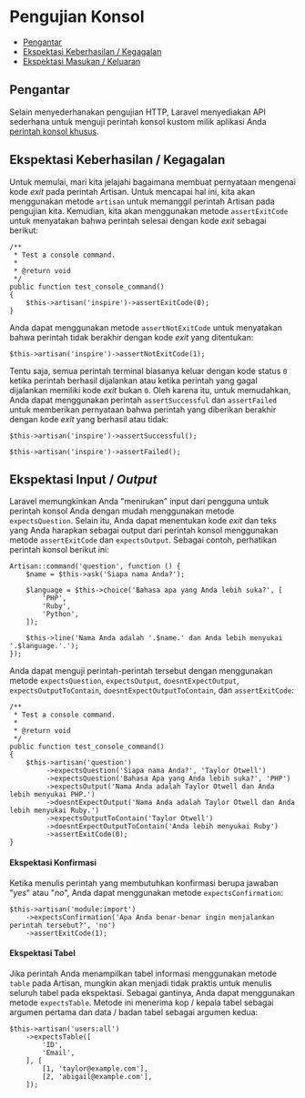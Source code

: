# Pengujian Konsol

- [Pengantar](#introduction)
- [Ekspektasi Keberhasilan / Kegagalan](#success-failure-expectations)
- [Ekspektasi Masukan / Keluaran](#input-output-expectations)

<a name="introduction"></a>
## Pengantar

Selain menyederhanakan pengujian HTTP, Laravel menyediakan API sederhana untuk menguji perintah konsol kustom milik aplikasi Anda [perintah konsol khusus](/docs/{{versi}}/artisan).

<a name="success-failure-expectations"></a>
## Ekspektasi Keberhasilan / Kegagalan

Untuk memulai, mari kita jelajahi bagaimana membuat pernyataan mengenai kode _exit_ pada perintah Artisan. Untuk mencapai hal ini, kita akan menggunakan metode `artisan` untuk memanggil perintah Artisan pada pengujian kita. Kemudian, kita akan menggunakan metode `assertExitCode` untuk menyatakan bahwa perintah selesai dengan kode _exit_ sebagai berikut:

    /**
     * Test a console command.
     *
     * @return void
     */
    public function test_console_command()
    {
        $this->artisan('inspire')->assertExitCode(0);
    }

Anda dapat menggunakan metode `assertNotExitCode` untuk menyatakan bahwa perintah tidak berakhir dengan kode _exit_ yang ditentukan:

    $this->artisan('inspire')->assertNotExitCode(1);

Tentu saja, semua perintah terminal biasanya keluar dengan kode status `0`  ketika perintah berhasil dijalankan atau ketika perintah yang gagal dijalankan memiliki kode _exit_ bukan `0`. Oleh karena itu, untuk memudahkan, Anda dapat menggunakan perintah `assertSuccessful` dan `assertFailed` untuk memberikan pernyataan bahwa perintah yang diberikan berakhir dengan kode _exit_ yang berhasil atau tidak:

    $this->artisan('inspire')->assertSuccessful();

    $this->artisan('inspire')->assertFailed();

<a name="input-output-expectations"></a>
## Ekspektasi Input / _Output_

Laravel memungkinkan Anda "menirukan" input dari pengguna untuk perintah konsol Anda dengan mudah menggunakan metode `expectsQuestion`. Selain itu, Anda dapat menentukan kode _exit_ dan teks yang Anda harapkan sebagai output dari perintah konsol menggunakan metode `assertExitCode` dan `expectsOutput`. Sebagai contoh, perhatikan perintah konsol berikut ini:

    Artisan::command('question', function () {
        $name = $this->ask('Siapa nama Anda?');

        $language = $this->choice('Bahasa apa yang Anda lebih suka?', [
            'PHP',
            'Ruby',
            'Python',
        ]);

        $this->line('Nama Anda adalah '.$name.' dan Anda lebih menyukai '.$language.'.');
    });

Anda dapat menguji perintah-perintah tersebut dengan menggunakan metode `expectsQuestion`, `expectsOutput`, `doesntExpectOutput`, `expectsOutputToContain`, `doesntExpectOutputToContain`, dan `assertExitCode`:

    /**
     * Test a console command.
     *
     * @return void
     */
    public function test_console_command()
    {
        $this->artisan('question')
             ->expectsQuestion('Siapa nama Anda?', 'Taylor Otwell')
             ->expectsQuestion('Bahasa Apa yang Anda lebih suka?', 'PHP')
             ->expectsOutput('Nama Anda adalah Taylor Otwell dan Anda lebih menyukai PHP.')
             ->doesntExpectOutput('Nama Anda adalah Taylor Otwell dan Anda lebih menyukai Ruby.')
             ->expectsOutputToContain('Taylor Otwell')
             ->doesntExpectOutputToContain('Anda lebih menyukai Ruby')
             ->assertExitCode(0);
    }

<a name="confirmation-expectations"></a>
#### Ekspektasi Konfirmasi

Ketika menulis perintah yang membutuhkan konfirmasi berupa jawaban "_yes_" atau "_no_", Anda dapat menggunakan metode `expectsConfirmation`:

    $this->artisan('module:import')
        ->expectsConfirmation('Apa Anda benar-benar ingin menjalankan perintah tersebut?', 'no')
        ->assertExitCode(1);

<a name="table-expectations"></a>
#### Ekspektasi Tabel

Jika perintah Anda menampilkan tabel informasi menggunakan metode `table` pada Artisan, mungkin akan menjadi tidak praktis untuk menulis seluruh tabel pada ekspektasi. Sebagai gantinya, Anda dapat menggunakan metode `expectsTable`. Metode ini menerima kop / kepala tabel sebagai argumen pertama dan data / badan tabel sebagai argumen kedua:

    $this->artisan('users:all')
        ->expectsTable([
            'ID',
            'Email',
        ], [
            [1, 'taylor@example.com'],
            [2, 'abigail@example.com'],
        ]);
